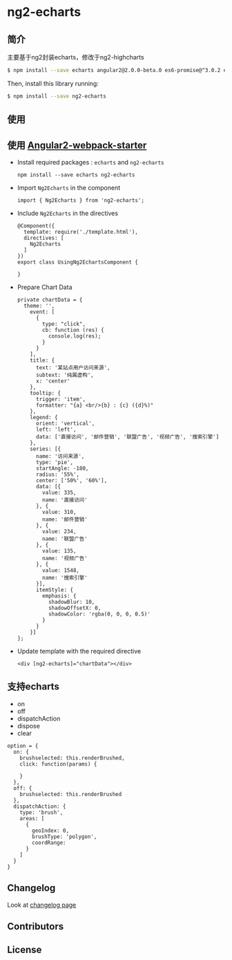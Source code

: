 # ng2-echarts

## 简介

主要基于ng2封装echarts，修改于ng2-highcharts

```bash
$ npm install --save echarts angular2@2.0.0-beta.0 es6-promise@^3.0.2 es6-shim@^0.33.3 reflect-metadata@0.1.2 rxjs@5.0.0-beta.0 zone.js@0.5.10
```

Then, install this library running:

```bash
$ npm install --save ng2-echarts
```

## 使用

## 使用 [Angular2-webpack-starter](https://github.com/AngularClass/angular2-webpack-starter)

* Install required packages : `echarts` and `ng2-echarts`
  ```
  npm install --save echarts ng2-echarts
  ```
* Import `Ng2Echarts` in the component
  ```
  import { Ng2Echarts } from 'ng2-echarts';
  ```
* Include `Ng2Echarts` in the directives
  ```
  @Component({
    template: require('./template.html'),
    directives: [
      Ng2Echarts
    ]
  })
  export class UsingNg2EchartsComponent {

  }
  ```
* Prepare Chart Data

  ```
  private chartData = {
    theme: '',
      event: [
        {
          type: "click",
          cb: function (res) {
            console.log(res);
          }
        }
      ],
      title: {
        text: '某站点用户访问来源',
        subtext: '纯属虚构',
        x: 'center'
      },
      tooltip: {
        trigger: 'item',
        formatter: "{a} <br/>{b} : {c} ({d}%)"
      },
      legend: {
        orient: 'vertical',
        left: 'left',
        data: ['直接访问', '邮件营销', '联盟广告', '视频广告', '搜索引擎']
      },
      series: [{
        name: '访问来源',
        type: 'pie',
        startAngle: -180,
        radius: '55%',
        center: ['50%', '60%'],
        data: [{
          value: 335,
          name: '直接访问'
        }, {
          value: 310,
          name: '邮件营销'
        }, {
          value: 234,
          name: '联盟广告'
        }, {
          value: 135,
          name: '视频广告'
        }, {
          value: 1548,
          name: '搜索引擎'
        }],
        itemStyle: {
          emphasis: {
            shadowBlur: 10,
            shadowOffsetX: 0,
            shadowColor: 'rgba(0, 0, 0, 0.5)'
          }
        }
      }]
  };
  ```
* Update template with the required directive
  ```
  <div [ng2-echarts]="chartData"></div>
  ```

## 支持echarts
- on
- off
- dispatchAction
- dispose
- clear

```
option = {
  on: {
    brushselected: this.renderBrushed,
    click: function(params) {

    }
  },
  off: {
    brushselected: this.renderBrushed
  },
  dispatchAction: {
    type: 'brush',
    areas: [
      {
        geoIndex: 0,
        brushType: 'polygon',
        coordRange:
      }
    ]
  }
}
```



## Changelog

Look at [changelog page](CHANGELOG.md)

## Contributors



## License

